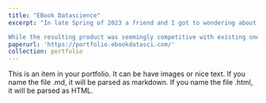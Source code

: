 ```yaml
---
title: "EBook Datascience"
excerpt: "In late Spring of 2023 a friend and I got to wondering about some statistical trends in the indie-publishing space. Some investigation revealed that there was a surprising lack of any public investigation to that end, besides one small LLC that does a decent job at providing some barebones stats (surprising, since this is a billion-dollar industry). We realized this might be a decent niche for a small business to serve, and took a crack at it.

While the resulting product was seemingly competitive with existing ones, it involved far too much regular time investment to upkeep. Thus, this turned into more of a learning project."
paperurl: 'https://portfolio.ebookdatasci.com/'
collection: portfolio
---
```


This is an item in your portfolio. It can be have images or nice text. If you name the file .md, it will be parsed as markdown. If you name the file .html, it will be parsed as HTML. 
